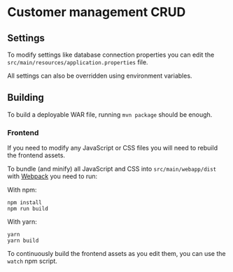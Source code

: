 # Customer management CRUD

## Settings

To modify settings like database connection properties you can edit the `src/main/resources/application.properties` file.

All settings can also be overridden using environment variables.

## Building

To build a deployable WAR file, running `mvn package` should be enough.
 
### Frontend

If you need to modify any JavaScript or CSS files you will need to rebuild the frontend assets.

To bundle (and minify) all JavaScript and CSS into `src/main/webapp/dist` with [Webpack](https://webpack.js.org/) you need to run:

With npm:

    npm install
    npm run build
    
With yarn:
    
    yarn
    yarn build
    
To continuously build the frontend assets as you edit them, you can use the `watch` npm script.
